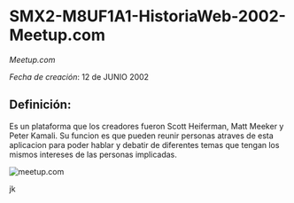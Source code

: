 # SMX2-M8UF1A1-HistoriaWeb-2002-Meetup.com
*Meetup.com*

*Fecha de creación*: 12 de JUNIO 2002

## Definición:

Es un plataforma que los creadores fueron Scott Heiferman, Matt Meeker y Peter Kamali. Su funcion es que pueden reunir personas atraves de esta aplicacion para poder hablar y debatir de diferentes temas que tengan los mismos intereses de las personas implicadas.

![meetup.com](https://github.com/alexka9/SMX2-M8UF1A1-HistoriaWeb-2002-Meetup.com/edit/main/meetup.en_.png "Imagen meetup")

jk

